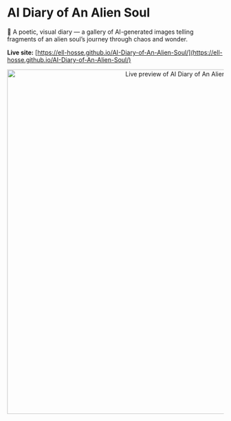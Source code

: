 # AI Diary of An Alien Soul

🌌 A poetic, visual diary — a gallery of AI-generated images telling fragments of an alien soul’s journey through chaos and wonder.

**Live site:** [https://ell-hosse.github.io/AI-Diary-of-An-Alien-Soul/](https://ell-hosse.github.io/AI-Diary-of-An-Alien-Soul/)
<p align="center">
  <a href="https://ell-hosse.github.io/AI-Diary-of-An-Alien-Soul/">
    <img
      src="https://image.thum.io/get/maxAge/1/width/1200/crop/800/https://ell-hosse.github.io/AI-Diary-of-An-Alien-Soul/?v=20250715"
      alt="Live preview of AI Diary of An Alien Soul"
      width="800">
  </a>
</p>
